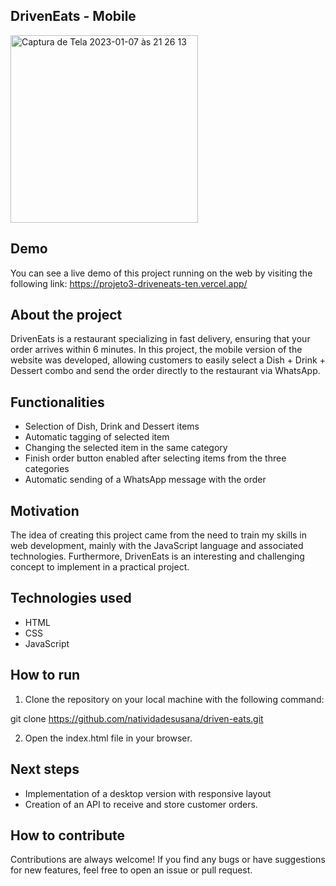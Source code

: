 ## DrivenEats - Mobile

<img width="300" alt="Captura de Tela 2023-01-07 às 21 26 13" src="https://user-images.githubusercontent.com/95102911/211175218-fcfda5fb-e169-4196-af43-a26020d52edf.png">

## Demo
You can see a live demo of this project running on the web by visiting the following link: https://projeto3-driveneats-ten.vercel.app/

## About the project
DrivenEats is a restaurant specializing in fast delivery, ensuring that your order arrives within 6 minutes. In this project, the mobile version of the website was developed, allowing customers to easily select a Dish + Drink + Dessert combo and send the order directly to the restaurant via WhatsApp.

## Functionalities
- Selection of Dish, Drink and Dessert items
- Automatic tagging of selected item
- Changing the selected item in the same category
- Finish order button enabled after selecting items from the three categories
- Automatic sending of a WhatsApp message with the order

## Motivation
The idea of creating this project came from the need to train my skills in web development, mainly with the JavaScript language and associated technologies. Furthermore, DrivenEats is an interesting and challenging concept to implement in a practical project.

## Technologies used
- HTML
- CSS
- JavaScript

## How to run
1. Clone the repository on your local machine with the following command:

git clone https://github.com/natividadesusana/driven-eats.git

2. Open the index.html file in your browser.

## Next steps
- Implementation of a desktop version with responsive layout
- Creation of an API to receive and store customer orders.

## How to contribute
Contributions are always welcome! If you find any bugs or have suggestions for new features, feel free to open an issue or pull request.




